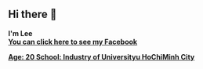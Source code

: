 ## Hi there 👋
<b>I'm Lee
<br>
<a href="https://www.facebook.com/phanvanduc.1782005">You can click here to see my Facebook
<br>
<table style="color=cyan">
<div>
  <ls>Age: 20</ls>
  <ls>School: Industry of Universityu HoChiMinh City</ls>
</div>

